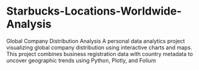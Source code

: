 # Starbucks-Locations-Worldwide-Analysis
Global Company Distribution Analysis  A personal data analytics project visualizing global company distribution using interactive charts and maps. This project combines business registration data with country metadata to uncover geographic trends using Python, Plotly, and Folium
